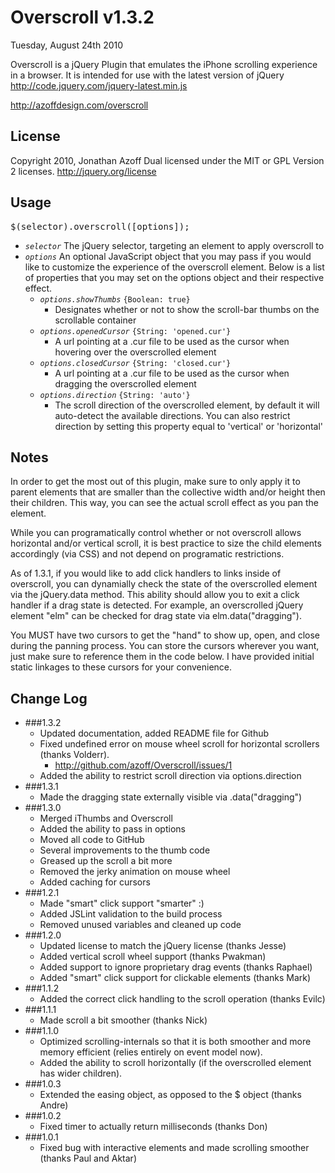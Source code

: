 Overscroll v1.3.2
=================
Tuesday, August 24th 2010

Overscroll is a jQuery Plugin that emulates the iPhone scrolling experience in a browser. It is intended for use with the latest version of jQuery http://code.jquery.com/jquery-latest.min.js

http://azoffdesign.com/overscroll
 
License
-------
Copyright 2010, Jonathan Azoff
Dual licensed under the MIT or GPL Version 2 licenses.
http://jquery.org/license

Usage
-----
<pre>$(selector).overscroll([options]);</pre>

+ _`selector`_
    The jQuery selector, targeting an element to apply overscroll to
+ _`options`_
    An optional JavaScript object that you may pass if you would like to customize the experience of the overscroll element. Below is a list of properties that you may set on the options object and their respective effect.
    * _`options.showThumbs`_ `{Boolean: true}`
        - Designates whether or not to show the scroll-bar thumbs on the scrollable container
    * _`options.openedCursor`_ `{String: 'opened.cur'}`
        - A url pointing at a .cur file to be used as the cursor when hovering over the overscrolled element
    * _`options.closedCursor`_ `{String: 'closed.cur'}`
        - A url pointing at a .cur file to be used as the cursor when dragging the overscrolled element
    * _`options.direction`_ `{String: 'auto'}`
        - The scroll direction of the overscrolled element, by default it will auto-detect the available directions. You can also restrict direction by setting this property equal to 'vertical' or 'horizontal'

Notes
-----
In order to get the most out of this plugin, make sure to only apply it to parent elements that are smaller than the collective width and/or height then their children. This way, you can see the actual scroll effect as you pan the element.

While you can programatically control whether or not overscroll allows horizontal and/or vertical scroll, it is best practice to size the child elements accordingly (via CSS) and not depend on programatic restrictions.

As of 1.3.1, if you would like to add click handlers to links inside of overscroll, you can dynamially check the state of the overscrolled element via the jQuery.data method. This ability should allow you to exit a click handler if a drag state is detected. For example, an overscrolled jQuery element "elm" can be checked for drag state via elm.data("dragging").

You MUST have two cursors to get the "hand" to show up, open, and close during the panning process. You can store the cursors wherever you want, just make sure to reference them in the code below. I have provided initial static linkages to these cursors for your convenience.        

Change Log
----------

 * ###1.3.2
   - Updated documentation, added README file for Github
   - Fixed undefined error on mouse wheel scroll for horizontal scrollers (thanks Volderr).
      + http://github.com/azoff/Overscroll/issues/1
   - Added the ability to restrict scroll direction via options.direction
 * ###1.3.1
   - Made the dragging state externally visible via .data("dragging")
 * ###1.3.0
   - Merged iThumbs and Overscroll
   - Added the ability to pass in options
   - Moved all code to GitHub
   - Several improvements to the thumb code
   - Greased up the scroll a bit more
   - Removed the jerky animation on mouse wheel
   - Added caching for cursors
 * ###1.2.1
   - Made "smart" click support "smarter" :)
   - Added JSLint validation to the build process
   - Removed unused variables and cleaned up code
 * ###1.2.0
   - Updated license to match the jQuery license (thanks Jesse)
   - Added vertical scroll wheel support (thanks Pwakman)
   - Added support to ignore proprietary drag events (thanks Raphael)
   - Added "smart" click support for clickable elements (thanks Mark)
 * ###1.1.2
   - Added the correct click handling to the scroll operation (thanks Evilc)
 * ###1.1.1
   - Made scroll a bit smoother (thanks Nick)
 * ###1.1.0
   - Optimized scrolling-internals so that it is both smoother and more memory efficient (relies entirely on event model now). 
   - Added the ability to scroll horizontally (if the overscrolled element has wider children).
 * ###1.0.3
   - Extended the easing object, as opposed to the $ object (thanks Andre)
 * ###1.0.2
   - Fixed timer to actually return milliseconds (thanks Don)
 * ###1.0.1
   - Fixed bug with interactive elements and made scrolling smoother (thanks Paul and Aktar)